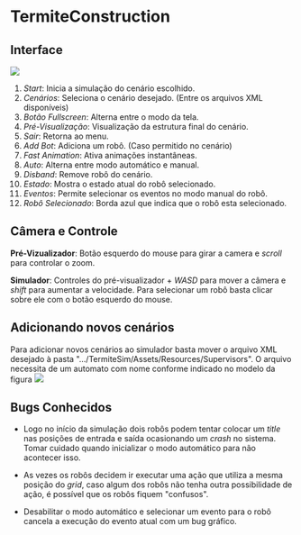 # TermiteConstruction

## Interface
![](ManualImg/Manual1.png)
1. *Start*: Inicia a simulação do cenário escolhido.
1. *Cenários*: Seleciona o cenário desejado. (Entre os arquivos XML disponíveis)
1. *Botão Fullscreen*: Alterna entre o modo da tela.
1. *Pré-Visualização*: Visualização da estrutura final do cenário.
1. *Sair*: Retorna ao menu.
1. *Add Bot*: Adiciona um robô. (Caso permitido no cenário)
1. *Fast Animation*: Ativa animações instantâneas.
1. *Auto*: Alterna entre modo automático e manual.
1. *Disband*: Remove robô do cenário.
1. *Estado*: Mostra o estado atual do robô selecionado.
1. *Eventos*: Permite selecionar os eventos no modo manual do robô.
1. *Robô Selecionado*: Borda azul que indica que o robô esta selecionado.

## Câmera e Controle

**Pré-Vizualizador**: Botão esquerdo do mouse para girar a camera e *scroll* para controlar o zoom.

**Simulador**: Controles do pré-visualizador + *WASD* para mover a câmera e *shift* para aumentar a velocidade. Para selecionar um robô basta clicar sobre ele com o botão esquerdo do mouse.

## Adicionando novos cenários
Para adicionar novos cenários ao simulador basta mover o arquivo XML desejado à pasta ".../TermiteSim/Assets/Resources/Supervisors". 
O arquivo necessita de um automato com nome conforme indicado no modelo da figura ![](ManualImg/SupervisorModel.png)


## Bugs Conhecidos

- Logo no início da simulação dois robôs podem tentar colocar um *title* nas posições de entrada e saída ocasionando um *crash* no sistema. Tomar cuidado quando inicializar o modo automático para não acontecer isso.

- As vezes os robôs decidem ir executar uma ação que utiliza a mesma posição do *grid*, caso algum dos robôs não tenha outra possibilidade de ação, é possível que os robôs fiquem "confusos".
- Desabilitar o modo automático e selecionar um evento para o robô cancela a execução do evento atual com um bug gráfico.
